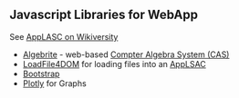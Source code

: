 ## Javascript Libraries for WebApp
See [AppLASC on Wikiversity](https://en.wikiversity.orh/wiki/AppLSAC)
* [Algebrite](http://algebrite.org/) - web-based [Compter Algebra System (CAS)](https://de.wikipedia.org/wiki/Computer_Algebra_System)
* [LoadFile4DOM](https://niehausbert.gitlab.io/loadfile4dom) for loading files into an [AppLSAC](https://en.wikiversity.orh/wiki/AppLSAC)
* [Bootstrap](https://github.com/twbs/bootstrap)
* [Plotly](https://github.com/plotly/plotly.js) for Graphs
